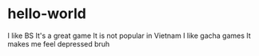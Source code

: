# hello-world
I like BS
It's a great game
It is not popular in Vietnam
I like gacha games
It makes me feel depressed
bruh
